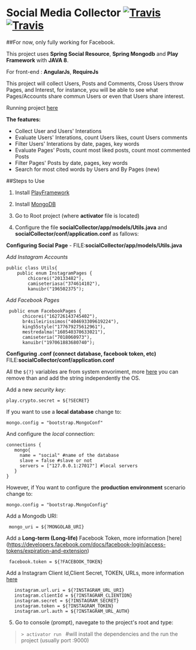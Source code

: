# Social Media Collector [![Travis](https://img.shields.io/teamcity/codebetter/bt428.svg)](https://github.com/alvarojoao/socialCollector)  [![Travis](https://img.shields.io/badge/Heroku-deploy-green.svg)](https://heroku.com/) 

##For now, only fully working for Facebook.

This project uses **Spring Social Resource**, **Spring Mongodb** and **Play Framework** with **JAVA 8**.

For front-end : **AngularJs**, **RequireJs**

 
 This project will collect Users, Posts and Comments, Cross Users throw Pages, and Interest, for instance, you will be able to see what Pages/Accounts share commun Users or even that Users share interest.
 
 Running project [here](https://facebookcollector.herokuapp.com/#/)
 
 **The features:**
 
 - Collect User and Users' Interations
 - Evaluate Users' Interations, count Users likes, count Users comments
 - Filter Users' Interations by date, pages, key words
 - Evaluate Pages' Posts, count most liked posts, count most commented Posts
 - Filter Pages' Posts by date, pages, key words
 - Search for most cited words by Users and By Pages (new)
 
##Steps to Use

 1. Install [PlayFramework](https://www.playframework.com/documentation/2.5.x/Installing)
 2. Install [MongoDB](https://docs.mongodb.org/manual/installation/)
 3. Go to Root project (where **activator** file is located)

 4. Configure the file **socialCollector/app/models/Utils.java** and **socialCollector/conf/application.conf** as fallows:
 
**Configuring Social Page** -  FILE:**socialCollector/app/models/Utils.java**

*Add Instagram Accounts*

    public class Utils{
        public enum InstagramPages {
            chicorei("20133482"),
            camiseteriasa("374614102"),
            kanuibr("196502375");

*Add Facebook Pages*

     public enum FacebookPages {
          chicorei("162726143745402"),
          br4sileirissimos("404693309619224"),
          king55style("177679275612961"),
          mestredalma("160540370633021"),
          camiseteria("7018060973"),
          kanuibr("197061883680740");



**Configuring .conf (connect database, facebook token, etc)** FILE:**socialCollector/conf/application.conf**

All the `${?}` variables are from system envoriment, more [here](https://www.playframework.com/documentation/2.5.x/ProductionConfiguration) you can remove than and add the string independently the OS. 

Add a new *security key*:

    play.crypto.secret = ${?SECRET}

If you want to use a **local database** change to:

    mongo.config = "bootstrap.MongoConf"
    
 And configure the *local* connection:
 
    connections {
       mongo{
         name = "social" #name of the database
         slave = false #slave or not
         servers = ["127.0.0.1:27017"] #local servers
       }
    }

However, if You want to configure the **production environment** scenario change to:

    mongo.config = "bootstrap.MongoConfig"
    
Add a Mongodb URI:

     mongo_uri = ${?MONGOLAB_URI}

Add a **Long-term (Long-life)** Facebook Token, more information [here] (https://developers.facebook.com/docs/facebook-login/access-tokens/expiration-and-extension)

     facebook.token = ${?FACEBOOK_TOKEN}
 
 Add a Instagram Client Id,Client Secret, TOKEN, URLs, more information [here](https://www.instagram.com/developer/)
 
       instagram.url.uri = ${?INSTAGRAM_URL_URI}
       instagram.clientId = ${?INSTAGRAM_CLIENTIDN}
       instagram.secret = ${?INSTAGRAM_SECRET}
       instagram.token = ${?INSTAGRAM_TOKEN}
       instagram.url.auth = ${?INSTAGRAM_URL_AUTH}
 
 
 5. Go to console (prompt), navegate to the project's root and type:
 
>  `> activator run ` #will install the dependencies and the run the project (usually port :9000)



